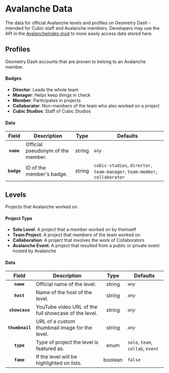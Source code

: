 # Avalanche Data
The data for official Avalanche levels and profiles on Geometry Dash - intended for Cubic staff and Avalanche members. Developers may use the API in the [AvalancheIndex mod](https://www.github.com/CubicCommunity/AvalancheIndex/) to more easily access data stored here.

## Profiles
Geometry Dash accounts that are proven to belong to an Avalanche member.

#### Badges
- **Director**: Leads the whole team
- **Manager**: Helps keep things in check
- **Member**: Participates in projects
- **Collaborator**: Non-members of the team who also worked on a project
- **Cubic Studios**: Staff of Cubic Studios

#### Data
|    Field    | Description                       |  Type  | Defaults                                                                   |
| :---------: | --------------------------------- | :----: | -------------------------------------------------------------------------- |
| **`name`**  | Official pseudonym of the member. | string | *`any`*                                                                    |
| **`badge`** | ID of the member's badge.         | string | `cubic-studios`, `director`, `team-manager`, `team-member`, `collaborator` |

## Levels
Projects that Avalanche worked on.

#### Project Type
- **Solo Level**: A project that a member worked on by themself
- **Team Project**: A project that members of the team worked on
- **Collaboration**: A project that involves the work of Collaborators
- **Avalanche Event**: A project that resulted from a public or private event hosted by Avalanche

#### Data
|      Field      | Description                                          |  Type   | Defaults                          |
| :-------------: | ---------------------------------------------------- | :-----: | --------------------------------- |
|   **`name`**    | Official name of the level.                          | string  | *`any`*                           |
|   **`host`**    | Name of the host of the level.                       | string  | *`any`*                           |
| **`showcase`**  | YouTube video URL of the full showcase of the level. | string  | *`any`*                           |
| **`thumbnail`** | URL of a custom thumbnail image for the level.       | string  | *`any`*                           |
|   **`type`**    | Type of project the level is featured as.            |  enum   | `solo`, `team`, `collab`, `event` |
|   **`fame`**    | If the level will be highlighted on lists.           | boolean | `false`                           |